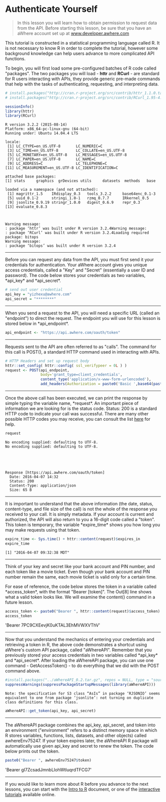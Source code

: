 
<h1>Authenticate Yourself</h1>

> In this lesson you will learn how to obtain permission to request data from the API. Before starting this lesson, be sure that you have an aWhere account set up at www.developer.awhere.com

<p> This tutorial is constructed in a statistical programming language called R. It is not necessary to know R in order to complete the tutorial, however some background knowledge can help users advance to more complicated API functions.</p>

<p> To begin, you will first load some pre-configured batches of R code called "packages". The two packages you will load - <b>httr</b> and <b>RCurl</b> - are standard for R users interacting with APIs, they provide generic pre-made commands that help with the tasks of authenticating, requesting, and interpreting data.</p>


```R
# install.packages("http://cran.r-project.org/src/contrib/httr_1.1.0.tar.gz", repos=NULL, type="source")
# install.packages("http://cran.r-project.org/src/contrib/RCurl_1.95-4.8.tar.gz", repos=NULL, type="source")
```


```R
sessionInfo()
library(httr)
library(RCurl)
```




    R version 3.2.2 (2015-08-14)
    Platform: x86_64-pc-linux-gnu (64-bit)
    Running under: Ubuntu 14.04.4 LTS
    
    locale:
     [1] LC_CTYPE=en_US.UTF-8       LC_NUMERIC=C              
     [3] LC_TIME=en_US.UTF-8        LC_COLLATE=en_US.UTF-8    
     [5] LC_MONETARY=en_US.UTF-8    LC_MESSAGES=en_US.UTF-8   
     [7] LC_PAPER=en_US.UTF-8       LC_NAME=C                 
     [9] LC_ADDRESS=C               LC_TELEPHONE=C            
    [11] LC_MEASUREMENT=en_US.UTF-8 LC_IDENTIFICATION=C       
    
    attached base packages:
    [1] stats     graphics  grDevices utils     datasets  methods   base     
    
    loaded via a namespace (and not attached):
     [1] magrittr_1.5    IRdisplay_0.3   tools_3.2.2     base64enc_0.1-3
     [5] uuid_0.1-2      stringi_1.0-1   rzmq_0.7.7      IRkernel_0.5   
     [9] jsonlite_0.9.19 stringr_1.0.0   digest_0.6.9    repr_0.3       
    [13] evaluate_0.8.3 



    Warning message:
    : package ‘httr’ was built under R version 3.2.4Warning message:
    : package ‘RCurl’ was built under R version 3.2.4Loading required package: bitops
    Warning message:
    : package ‘bitops’ was built under R version 3.2.4

___

<p>Before you can request any data from the API, you must first send it your credentials for authentication. Your aWhere account gives you unique access credentials, called a "Key" and "Secret" (essentially a user ID and password). The code below stores your credentials as two variables, *api_key* and *api_secret*.</p>



```R
# send out user credential
api_key = "yizhexu@awhere.com"
api_secret = "********"
```

___

<p>When you send a request to the API, you will need a specific URL (called an "endpoint") to direct the request. The endpoint you will use for this lesson is stored below in *api_endpoint*.</p>


```R
api_endpoint <- "https://api.awhere.com/oauth/token"
```

___
<p>Requests sent to the API are often referred to as "calls". The command for this call is POST(), a standard HTTP command used in interacting with APIs.</p>


```R
# HTTP Headers and set up request body
httr::set_config( httr::config( ssl_verifypeer = 0L ) )
request <- POST(api_endpoint, 
                body='grant_type=client_credentials',
                content_type('application/x-www-form-urlencoded'),
                add_headers(Authorization = paste0('Basic ',base64(paste0(api_key,':',api_secret)))))
```

___
<p>Once the above call has been executed, we can print the response by simple typing the variable name, *request*. An important piece of information we are looking for is the status code. Status: 200 is a standard HTTP code to indicate your call was successful. There are many other possible HTTP codes you may receive, you can consult the list <a href="https://en.wikipedia.org/wiki/List_of_HTTP_status_codes">here</a> for help.</p>


```R
request
```

    No encoding supplied: defaulting to UTF-8.
    No encoding supplied: defaulting to UTF-8.





    Response [https://api.awhere.com/oauth/token]
      Date: 2016-04-07 14:32
      Status: 200
      Content-Type: application/json
      Size: 65 B



___
<p>It is important to understand that the above information (the date, status, content-type, and file size of the call) is not the whole of the response you received to your call. It is simply metadata. If your account is current and authorized, the API will also return to you a 16-digit code called a "token". This token is temporary, the variable *expire_time* shows you how long you may make requests using that token.</p>


```R
expire_time <- Sys.time() + httr::content(request)$expires_in
expire_time
```




    [1] "2016-04-07 09:32:38 MDT"


___
<p>Think of your key and secret like your bank account and PIN number, and each token like a movie ticket. Even though your bank account and PIN number remain the same, each movie ticket is valid only for a certain time.</p>

<p>For ease of reference, the code below stores the token in a variable called *access_token*, with the format "Bearer [token]". The Out[8] line shows what a valid token looks like. We will examine the content() command in a future lesson.</p>


```R
access_token <- paste0("Bearer ", httr::content(request)$access_token)
access_token
```




'Bearer 7PC9CXEevjK0uKTAL3EhMVWXVThV'


___
<p>Now that you understand the mechanics of entering your credentials and retrieving a token in R, the above code demonstrates a shortcut using aWhere's custom API package, called "aWhereAPI". Remember that you previously stored your access credentials in two variables called *api_key* and *api_secret*. After loading the aWhereAPI package, you can use one command - GetAccessToken() - to do everything that we did with the POST command above.</p>


```R
#install.packages("../aWhereAPI_0.2.tar.gz", repos = NULL, type = "source")
suppressWarnings(suppressPackageStartupMessages(library(aWhereAPI)))
```

    Note: the specification for S3 class “AsIs” in package ‘RJSONIO’ seems equivalent to one from package ‘jsonlite’: not turning on duplicate class definitions for this class.



```R
aWhereAPI::get_token(api_key, api_secret)
```

___
<p>The aWhereAPI package combines the api_key, api_secret, and token into an environment ("environment" refers to a distinct memory space in which R stores variables, functions, lists, datasets, and other objects) called awhereEnv75247. If your token expires later, the aWhereAPI R package will automatically use given api_key and secret to renew the token. The code below prints out the token.</p>


```R
paste0("Bearer ", awhereEnv75247$token)
```




'Bearer gI7ZcsadJmnbLlohWtluqrdTFCG7'

___

<p>If you would like to learn more about R before you advance to the next lessons, you can start with the <a href="https://cran.r-project.org/doc/manuals/R-intro.pdf">Intro to R</a> document, or one of the <a href="http://swirlstats.com/">interactive</a> <a href="https://www.datacamp.com/courses/free-introduction-to-r">tutorials</a> available online.</p>
